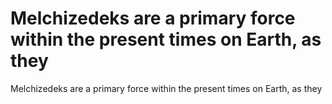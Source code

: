 # Melchizedeks are a primary force within the present times on Earth, as they

Melchizedeks are a primary force within the present times on Earth, as they